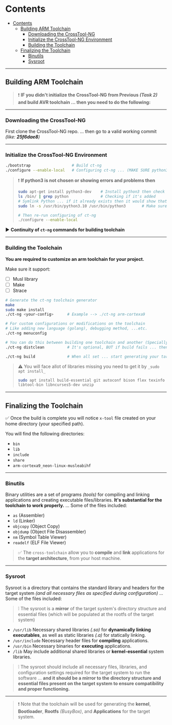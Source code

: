 # Contents

- [Contents](#contents)
  - [Building ARM Toolchain](#building-arm-toolchain)
    - [Downloading the CrossTool-NG](#downloading-the-crosstool-ng)
    - [Initialize the CrossTool-NG Environment](#initialize-the-crosstool-ng-environment)
    - [Building the Toolchain](#building-the-toolchain)
  - [Finalizing the Toolchain](#finalizing-the-toolchain)
    - [Binutils](#binutils)
    - [Sysroot](#sysroot)

---

## Building ARM Toolchain

> :exclamation: **IF you didn't initialize the CrossTool-NG from Previous _(Task 2)_ and build AVR toolchain ... then you need to do the following:**

---

### Downloading the CrossTool-NG

First clone the CrossTool-NG repo. ... then go to a valid working commit _(like: **25f6dae8**)_

---

### Initialize the CrossTool-NG Environment

```bash
./bootstrap                  # Build ct-ng
./configure --enable-local   # Configuring ct-ng ... (MAKE SURE python3 IS CHOSEN!!!)
```

> :exclamation: **If python3 is not chosen or showing errors and problems then**
>
> ```bash
> sudo apt-get install python3-dev    # Install python3 then check it's added to /bin/
> ls /bin/ | grep python              # Checking if it's added
> # Symlink Python ... if it already exists then it would show that it already exist
> sudo ln -s /usr/bin/python3.10 /usr/bin/python3       # Make sure to choose your python3 version
>
> # Then re-run configuring of ct-ng
> ./configure --enable-local
> ```

:arrow_forward: **Continuity of `ct-ng` commands for building toolchain**

---

### Building the Toolchain

**You are required to customize an arm toolchain for your project.**

Make sure it support:

- [ ] Musl library
- [ ] Make
- [ ] Strace

```bash
# Generate the ct-ng toolchain generator
make
sudo make install
./ct-ng <your-config>      # Example --> ./ct-ng arm-cortexa9

# For custom configurations or modifications on the toolchain
# Like adding new language (golang), debugging method, ...etc.
./ct-ng menuconfig

# You can do this between building one toolchain and another (Specially useful when build fails)
./ct-ng distclean          # It's optional, BUT if build fails ... then it's a MUST!

./ct-ng build              # When all set ... start generating your target toolchain
```

> :warning: You will face allot of libraries missing you need to get it by `_sudo apt install_`
>
> ```bash
> sudo apt install build-essential git autoconf bison flex texinfo help2man gawk \
> libtool-bin libncurses5-dev unzip
> ```

---

## Finalizing the Toolchain

:white_check_mark: Once the build is complete you will notice `x-tool` file created on your home directory (your specified path).

You will find the following directories:

- `bin`
- `lib`
- `include`
- `share`
- `arm-cortexa9_neon-linux-musleabihf`

---

### Binutils

Binary utilities are a set of programs _(tools)_ for compiling and linking applications and creating executable files/libraries. **It's substantial for the toolchain to work properly.** ... Some of the files included:

- `as` (Assembler)
- `ld` (Linker)
- `objcopy` (Object Copy)
- `objdump` (Object File Disassembler)
- `nm` (Symbol Table Viewer)
- `readelf` (ELF File Viewer)

> :white_check_mark: The `cross-toolchain` allow you to **compile** and **link** applications for the **target architecture**, from your host machine.

---

### Sysroot

Sysroot is a directory that contains the standard library and headers for the target system _(and all necessary files as specified during configuration)_ ... Some of the files included:

> :grey_exclamation: The sysroot is a **mirror** of the target system's directory structure and essential files (which will be populated at the rootfs of the target system)

- `/usr/lib` Necessary shared libraries _(.so)_ for **dynamically linking executables**, as well as static libraries _(.a)_ for statically linking.
- `/usr/include` Necessary header files for **compiling** applications.
- `/usr/bin` Necessary binaries for **executing** applications.
- `/lib` May include additional shared libraries or **kernel-essential** system libraries.

> :grey_exclamation: The sysroot should include all necessary files, libraries, and configuration settings required for the target system to run the software ... **and it should be a mirror to the directory structure and essential files present on the target system to ensure compatibility and proper functioning.**

---

> :exclamation: Note that the toolchain will be used for generating the **kernel**, **Bootloader**, **Rootfs** _(BusyBox)_, and **Applications** for the target system.
